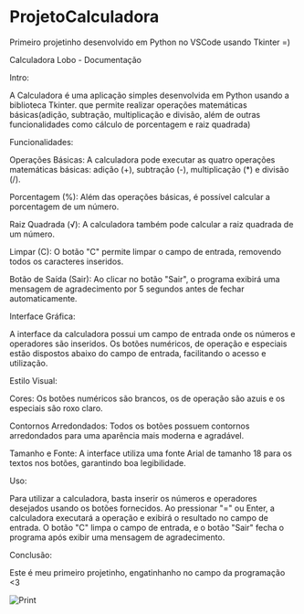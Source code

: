 # ProjetoCalculadora
Primeiro projetinho desenvolvido em Python no VSCode usando Tkinter =)


Calculadora Lobo - Documentação

Intro:

A Calculadora  é uma aplicação simples  desenvolvida em Python usando a biblioteca Tkinter. que permite realizar operações matemáticas básicas(adição, subtração, multiplicação e divisão, além de outras funcionalidades como cálculo de porcentagem e raiz quadrada)

Funcionalidades:

Operações Básicas: A calculadora pode executar as quatro operações matemáticas básicas: adição (+), subtração (-), multiplicação (*) e divisão (/).

Porcentagem (%): Além das operações básicas, é possível calcular a porcentagem de um número.

Raiz Quadrada (√): A calculadora também pode calcular a raiz quadrada de um número.

Limpar (C): O botão "C" permite limpar o campo de entrada, removendo todos os caracteres inseridos.

Botão de Saída (Sair): Ao clicar no botão "Sair", o programa exibirá uma mensagem de agradecimento por 5 segundos antes de fechar automaticamente.

Interface Gráfica:

A interface da calculadora possui um campo de entrada onde os números e operadores são inseridos. Os botões numéricos, de operação e especiais estão dispostos abaixo do campo de entrada, facilitando o acesso e utilização.

Estilo Visual:

Cores: Os botões numéricos são brancos, os de operação são azuis e os especiais são roxo claro.

Contornos Arredondados: Todos os botões possuem contornos arredondados para uma aparência mais moderna e agradável.

Tamanho e Fonte: A interface utiliza uma fonte Arial de tamanho 18 para os textos nos botões, garantindo boa legibilidade.

Uso:

Para utilizar a calculadora, basta inserir os números e operadores desejados usando os botões fornecidos. Ao pressionar "=" ou Enter, a calculadora executará a operação e exibirá o resultado no campo de entrada. O botão "C" limpa o campo de entrada, e o botão "Sair" fecha o programa após exibir uma mensagem de agradecimento.

Conclusão:

Este é meu primeiro projetinho, engatinhanho no campo da programação <3


![Print](https://github.com/Lobo-Branco/ProjetoCalculadora/assets/90481874/f91e2b32-b63b-4898-99f1-b7fd0aa587dd)

